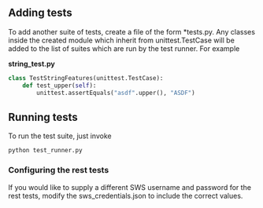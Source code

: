 ## Adding tests
To add another suite of tests, create a file of the form *tests.py. Any classes inside the created module which
inherit from unittest.TestCase will be added to the list of suites which are run by the test runner. For example

**string_test.py**
```Python
class TestStringFeatures(unittest.TestCase):
    def test_upper(self):
        unittest.assertEquals("asdf".upper(), "ASDF")
```

## Running tests
To run the test suite, just invoke
```
python test_runner.py
```

### Configuring the rest tests
If you would like to supply a different SWS username and password for the rest tests, modify the sws_credentials.json
to include the correct values.